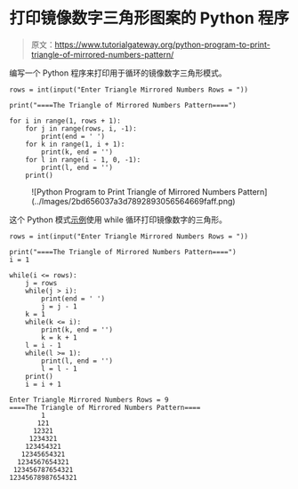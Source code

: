 # 打印镜像数字三角形图案的 Python 程序

> 原文：<https://www.tutorialgateway.org/python-program-to-print-triangle-of-mirrored-numbers-pattern/>

编写一个 Python 程序来打印用于循环的镜像数字三角形模式。

```
rows = int(input("Enter Triangle Mirrored Numbers Rows = "))

print("====The Triangle of Mirrored Numbers Pattern====")

for i in range(1, rows + 1):
    for j in range(rows, i, -1):
        print(end = ' ')
    for k in range(1, i + 1):
        print(k, end = '')
    for l in range(i - 1, 0, -1):
        print(l, end = '')
    print()
```

<figure class="wp-block-image size-large">![Python Program to Print Triangle of Mirrored Numbers Pattern](../Images/2bd656037a3d7892893056564669faff.png)</figure>

这个 Python 模式[示例](https://www.tutorialgateway.org/python-programming-examples/)使用 while 循环打印镜像数字的三角形。

```
rows = int(input("Enter Triangle Mirrored Numbers Rows = "))

print("====The Triangle of Mirrored Numbers Pattern====")
i = 1

while(i <= rows):
    j = rows
    while(j > i):
        print(end = ' ')
        j = j - 1
    k = 1 
    while(k <= i):
        print(k, end = '')
        k = k + 1
    l = i - 1
    while(l >= 1):
        print(l, end = '')
        l = l - 1
    print()
    i = i + 1
```

```
Enter Triangle Mirrored Numbers Rows = 9
====The Triangle of Mirrored Numbers Pattern====
        1
       121
      12321
     1234321
    123454321
   12345654321
  1234567654321
 123456787654321
12345678987654321
```